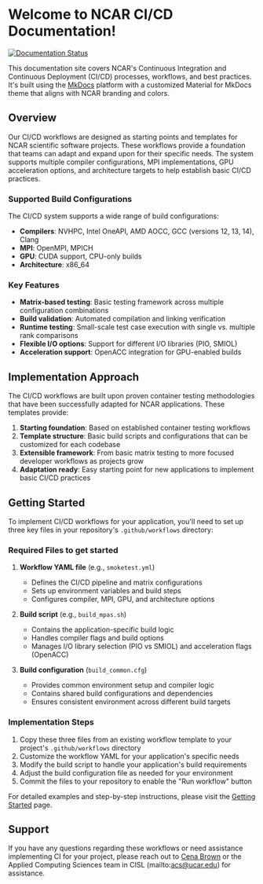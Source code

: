 # Welcome to NCAR CI/CD Documentation!

[![Documentation Status](https://readthedocs.org/projects/ncar-cicd/badge/?version=latest)](https://ncar-cicd.readthedocs.io/en/latest/?badge=latest)

This documentation site covers NCAR's Continuous Integration and Continuous Deployment (CI/CD) processes, workflows, and best practices. It's built using the [MkDocs](https://www.mkdocs.org/) platform with a customized Material for MkDocs theme that aligns with NCAR branding and colors.

## Overview

Our CI/CD workflows are designed as starting points and templates for NCAR scientific software projects. These workflows provide a foundation that teams can adapt and expand upon for their specific needs. The system supports multiple compiler configurations, MPI implementations, GPU acceleration options, and architecture targets to help establish basic CI/CD practices.

### Supported Build Configurations

The CI/CD system supports a wide range of build configurations:

- **Compilers**: NVHPC, Intel OneAPI, AMD AOCC, GCC (versions 12, 13, 14), Clang
- **MPI**: OpenMPI, MPICH
- **GPU**: CUDA support, CPU-only builds
- **Architecture**: x86_64

### Key Features

- **Matrix-based testing**: Basic testing framework across multiple configuration combinations
- **Build validation**: Automated compilation and linking verification
- **Runtime testing**: Small-scale test case execution with single vs. multiple rank comparisons
- **Flexible I/O options**: Support for different I/O libraries (PIO, SMIOL)
- **Acceleration support**: OpenACC integration for GPU-enabled builds

## Implementation Approach

The CI/CD workflows are built upon proven container testing methodologies that have been successfully adapted for NCAR applications. These templates provide:

1. **Starting foundation**: Based on established container testing workflows
2. **Template structure**: Basic build scripts and configurations that can be customized for each codebase
3. **Extensible framework**: From basic matrix testing to more focused developer workflows as projects grow
4. **Adaptation ready**: Easy starting point for new applications to implement basic CI/CD practices

## Getting Started

To implement CI/CD workflows for your application, you'll need to set up three key files in your repository's `.github/workflows` directory:

### Required Files to get started

1. **Workflow YAML file** (e.g., `smoketest.yml`)
   - Defines the CI/CD pipeline and matrix configurations
   - Sets up environment variables and build steps
   - Configures compiler, MPI, GPU, and architecture options

2. **Build script** (e.g., `build_mpas.sh`)
   - Contains the application-specific build logic
   - Handles compiler flags and build options
   - Manages I/O library selection (PIO vs SMIOL) and acceleration flags (OpenACC)

3. **Build configuration** (`build_common.cfg`)
   - Provides common environment setup and compiler logic
   - Contains shared build configurations and dependencies
   - Ensures consistent environment across different build targets

### Implementation Steps

1. Copy these three files from an existing workflow template to your project's `.github/workflows` directory
2. Customize the workflow YAML for your application's specific needs
3. Modify the build script to handle your application's build requirements
4. Adjust the build configuration file as needed for your environment
5. Commit the files to your repository to enable the "Run workflow" button

For detailed examples and step-by-step instructions, please visit the [Getting Started](getting-started) page.

## Support

If you have any questions regarding these workflows or need assistance implementing CI for your project, please reach out to [Cena Brown](mailto:cmille73@ucar.edu) or the Applied Computing Sciences team in CISL (mailto:acs@ucar.edu) for assistance.
